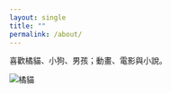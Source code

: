 ```yaml
---
layout: single
title: ""
permalink: /about/
---
```


喜歡橘貓、小狗、男孩；動畫、電影與小說。

![橘貓](/aki_yinchang.c/assets/images/orangecat.jpg)
